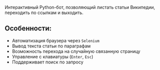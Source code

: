Интерактивный Python-бот, позволяющий листать статьи Википедии, переходить по ссылкам и выходить.

## Особенности:
- Автоматизация браузера через `Selenium`
- Вывод текста статьи по параграфам
- Возможность перехода на случайную связанную страницу
- Управление с клавиатуры (`Enter`, `Esc`)
- Поддерживает поиск по запросу
